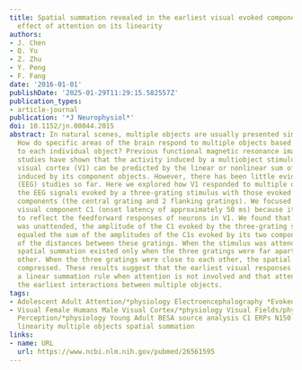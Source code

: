 ```yaml
---
title: Spatial summation revealed in the earliest visual evoked component C1 and the
  effect of attention on its linearity
authors:
- J. Chen
- Q. Yu
- Z. Zhu
- Y. Peng
- F. Fang
date: '2016-01-01'
publishDate: '2025-01-29T11:29:15.582557Z'
publication_types:
- article-journal
publication: '*J Neurophysiol*'
doi: 10.1152/jn.00044.2015
abstract: In natural scenes, multiple objects are usually presented simultaneously.
  How do specific areas of the brain respond to multiple objects based on their responses
  to each individual object? Previous functional magnetic resonance imaging (fMRI)
  studies have shown that the activity induced by a multiobject stimulus in the primary
  visual cortex (V1) can be predicted by the linear or nonlinear sum of the activities
  induced by its component objects. However, there has been little evidence from electroencephelogram
  (EEG) studies so far. Here we explored how V1 responded to multiple objects by comparing
  the EEG signals evoked by a three-grating stimulus with those evoked by its two
  components (the central grating and 2 flanking gratings). We focused on the earliest
  visual component C1 (onset latency of approximately 50 ms) because it has been shown
  to reflect the feedforward responses of neurons in V1. We found that when the stimulus
  was unattended, the amplitude of the C1 evoked by the three-grating stimulus roughly
  equaled the sum of the amplitudes of the C1s evoked by its two components, regardless
  of the distances between these gratings. When the stimulus was attended, this linear
  spatial summation existed only when the three gratings were far apart from each
  other. When the three gratings were close to each other, the spatial summation became
  compressed. These results suggest that the earliest visual responses in V1 follow
  a linear summation rule when attention is not involved and that attention can affect
  the earliest interactions between multiple objects.
tags:
- Adolescent Adult Attention/*physiology Electroencephalography *Evoked Potentials
- Visual Female Humans Male Visual Cortex/*physiology Visual Fields/physiology Visual
  Perception/*physiology Young Adult BESA source analysis C1 ERPs N150 P1 V1 attention
  linearity multiple objects spatial summation
links:
- name: URL
  url: https://www.ncbi.nlm.nih.gov/pubmed/26561595
---
```

